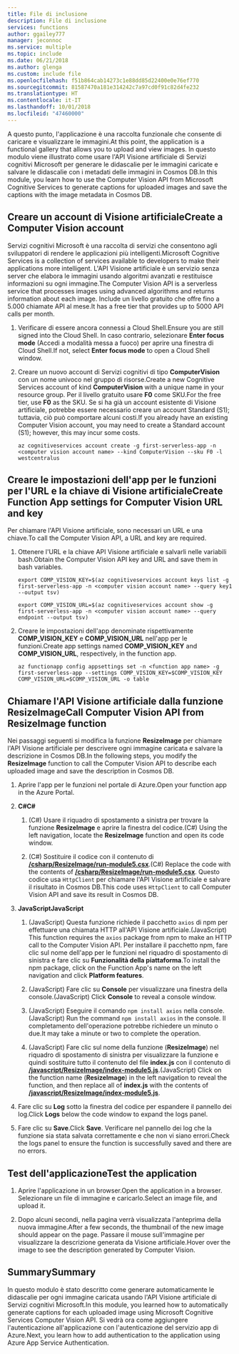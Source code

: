 ```yaml
---
title: File di inclusione
description: File di inclusione
services: functions
author: ggailey777
manager: jeconnoc
ms.service: multiple
ms.topic: include
ms.date: 06/21/2018
ms.author: glenga
ms.custom: include file
ms.openlocfilehash: f51b864cab14273c1e88dd85d22400e0e76ef770
ms.sourcegitcommit: 81587470a181e314242c7a97cd0f91c82d4fe232
ms.translationtype: HT
ms.contentlocale: it-IT
ms.lasthandoff: 10/01/2018
ms.locfileid: "47460000"
---
```

<span data-ttu-id="d2f86-103">A questo punto, l'applicazione è una raccolta funzionale che consente di caricare e visualizzare le immagini.</span><span class="sxs-lookup"><span data-stu-id="d2f86-103">At this point, the application is a functional gallery that allows you to upload and view images.</span></span> <span data-ttu-id="d2f86-104">In questo modulo viene illustrato come usare l'API Visione artificiale di Servizi cognitivi Microsoft per generare le didascalie per le immagini caricate e salvare le didascalie con i metadati delle immagini in Cosmos DB.</span><span class="sxs-lookup"><span data-stu-id="d2f86-104">In this module, you learn how to use the Computer Vision API from Microsoft Cognitive Services to generate captions for uploaded images and save the captions with the image metadata in Cosmos DB.</span></span>

## <a name="create-a-computer-vision-account"></a><span data-ttu-id="d2f86-105">Creare un account di Visione artificiale</span><span class="sxs-lookup"><span data-stu-id="d2f86-105">Create a Computer Vision account</span></span>

<span data-ttu-id="d2f86-106">Servizi cognitivi Microsoft è una raccolta di servizi che consentono agli sviluppatori di rendere le applicazioni più intelligenti.</span><span class="sxs-lookup"><span data-stu-id="d2f86-106">Microsoft Cognitive Services is a collection of services available to developers to make their applications more intelligent.</span></span> <span data-ttu-id="d2f86-107">L'API Visione artificiale è un servizio senza server che elabora le immagini usando algoritmi avanzati e restituisce informazioni su ogni immagine.</span><span class="sxs-lookup"><span data-stu-id="d2f86-107">The Computer Vision API is a serverless service that processes images using advanced algorithms and returns information about each image.</span></span> <span data-ttu-id="d2f86-108">Include un livello gratuito che offre fino a 5.000 chiamate API al mese.</span><span class="sxs-lookup"><span data-stu-id="d2f86-108">It has a free tier that provides up to 5000 API calls per month.</span></span>

1. <span data-ttu-id="d2f86-109">Verificare di essere ancora connessi a Cloud Shell.</span><span class="sxs-lookup"><span data-stu-id="d2f86-109">Ensure you are still signed into the Cloud Shell.</span></span> <span data-ttu-id="d2f86-110">In caso contrario, selezionare **Enter focus mode** (Accedi a modalità messa a fuoco) per aprire una finestra di Cloud Shell.</span><span class="sxs-lookup"><span data-stu-id="d2f86-110">If not, select **Enter focus mode** to open a Cloud Shell window.</span></span> 

1. <span data-ttu-id="d2f86-111">Creare un nuovo account di Servizi cognitivi di tipo **ComputerVision** con un nome univoco nel gruppo di risorse.</span><span class="sxs-lookup"><span data-stu-id="d2f86-111">Create a new Cognitive Services account of kind **ComputerVision** with a unique name in your resource group.</span></span> <span data-ttu-id="d2f86-112">Per il livello gratuito usare **F0** come SKU.</span><span class="sxs-lookup"><span data-stu-id="d2f86-112">For the free tier, use **F0** as the SKU.</span></span> <span data-ttu-id="d2f86-113">Se si ha già un account esistente di Visione artificiale, potrebbe essere necessario creare un account Standard (S1); tuttavia, ciò può comportare alcuni costi.</span><span class="sxs-lookup"><span data-stu-id="d2f86-113">If you already have an existing Computer Vision account, you may need to create a Standard account (S1); however, this may incur some costs.</span></span>

    ```azurecli
    az cognitiveservices account create -g first-serverless-app -n <computer vision account name> --kind ComputerVision --sku F0 -l westcentralus
    ```


## <a name="create-function-app-settings-for-computer-vision-url-and-key"></a><span data-ttu-id="d2f86-114">Creare le impostazioni dell'app per le funzioni per l'URL e la chiave di Visione artificiale</span><span class="sxs-lookup"><span data-stu-id="d2f86-114">Create Function App settings for Computer Vision URL and key</span></span>

<span data-ttu-id="d2f86-115">Per chiamare l'API Visione artificiale, sono necessari un URL e una chiave.</span><span class="sxs-lookup"><span data-stu-id="d2f86-115">To call the Computer Vision API, a URL and key are required.</span></span>

1. <span data-ttu-id="d2f86-116">Ottenere l'URL e la chiave API Visione artificiale e salvarli nelle variabili bash.</span><span class="sxs-lookup"><span data-stu-id="d2f86-116">Obtain the Computer Vision API key and URL and save them in bash variables.</span></span>

    ```azurecli
    export COMP_VISION_KEY=$(az cognitiveservices account keys list -g first-serverless-app -n <computer vision account name> --query key1 --output tsv)
    ```
    ```azurecli
    export COMP_VISION_URL=$(az cognitiveservices account show -g first-serverless-app -n <computer vision account name> --query endpoint --output tsv)
    ```

1. <span data-ttu-id="d2f86-117">Creare le impostazioni dell'app denominate rispettivamente **COMP_VISION_KEY** e **COMP_VISION_URL** nell'app per le funzioni.</span><span class="sxs-lookup"><span data-stu-id="d2f86-117">Create app settings named **COMP_VISION_KEY** and **COMP_VISION_URL**, respectively, in the function app.</span></span>

    ```azurecli
    az functionapp config appsettings set -n <function app name> -g first-serverless-app --settings COMP_VISION_KEY=$COMP_VISION_KEY COMP_VISION_URL=$COMP_VISION_URL -o table
    ```


## <a name="call-computer-vision-api-from-resizeimage-function"></a><span data-ttu-id="d2f86-118">Chiamare l'API Visione artificiale dalla funzione ResizeImage</span><span class="sxs-lookup"><span data-stu-id="d2f86-118">Call Computer Vision API from ResizeImage function</span></span>

<span data-ttu-id="d2f86-119">Nei passaggi seguenti si modifica la funzione **ResizeImage** per chiamare l'API Visione artificiale per descrivere ogni immagine caricata e salvare la descrizione in Cosmos DB.</span><span class="sxs-lookup"><span data-stu-id="d2f86-119">In the following steps, you modify the **ResizeImage** function to call the Computer Vision API to describe each uploaded image and save the description in Cosmos DB.</span></span>

1. <span data-ttu-id="d2f86-120">Aprire l'app per le funzioni nel portale di Azure.</span><span class="sxs-lookup"><span data-stu-id="d2f86-120">Open your function app in the Azure Portal.</span></span>

1. <span data-ttu-id="d2f86-121">**C#**</span><span class="sxs-lookup"><span data-stu-id="d2f86-121">**C#**</span></span>

    1. <span data-ttu-id="d2f86-122">(C#) Usare il riquadro di spostamento a sinistra per trovare la funzione **ResizeImage** e aprire la finestra del codice.</span><span class="sxs-lookup"><span data-stu-id="d2f86-122">(C#) Using the left navigation, locate the **ResizeImage** function and open its code window.</span></span>

    1. <span data-ttu-id="d2f86-123">(C#) Sostituire il codice con il contenuto di [**/csharp/ResizeImage/run-module5.csx**](https://raw.githubusercontent.com/Azure-Samples/functions-first-serverless-web-application/master/csharp/ResizeImage/run-module5.csx).</span><span class="sxs-lookup"><span data-stu-id="d2f86-123">(C#) Replace the code with the contents of [**/csharp/ResizeImage/run-module5.csx**](https://raw.githubusercontent.com/Azure-Samples/functions-first-serverless-web-application/master/csharp/ResizeImage/run-module5.csx).</span></span> <span data-ttu-id="d2f86-124">Questo codice usa `HttpClient` per chiamare l'API Visione artificiale e salvare il risultato in Cosmos DB.</span><span class="sxs-lookup"><span data-stu-id="d2f86-124">This code uses `HttpClient` to call Computer Vision API and save its result in Cosmos DB.</span></span>

1. <span data-ttu-id="d2f86-125">**JavaScript**</span><span class="sxs-lookup"><span data-stu-id="d2f86-125">**JavaScript**</span></span>

    1. <span data-ttu-id="d2f86-126">(JavaScript) Questa funzione richiede il pacchetto `axios` di npm per effettuare una chiamata HTTP all'API Visione artificiale.</span><span class="sxs-lookup"><span data-stu-id="d2f86-126">(JavaScript) This function requires the `axios` package from npm to make an HTTP call to the Computer Vision API.</span></span> <span data-ttu-id="d2f86-127">Per installare il pacchetto npm, fare clic sul nome dell'app per le funzioni nel riquadro di spostamento di sinistra e fare clic su **Funzionalità della piattaforma**.</span><span class="sxs-lookup"><span data-stu-id="d2f86-127">To install the npm package, click on the Function App's name on the left navigation and click **Platform features**.</span></span>

    1. <span data-ttu-id="d2f86-128">(JavaScript) Fare clic su **Console** per visualizzare una finestra della console.</span><span class="sxs-lookup"><span data-stu-id="d2f86-128">(JavaScript) Click **Console** to reveal a console window.</span></span>

    1. <span data-ttu-id="d2f86-129">(JavaScript) Eseguire il comando `npm install axios` nella console.</span><span class="sxs-lookup"><span data-stu-id="d2f86-129">(JavaScript) Run the command `npm install axios` in the console.</span></span> <span data-ttu-id="d2f86-130">Il completamento dell'operazione potrebbe richiedere un minuto o due.</span><span class="sxs-lookup"><span data-stu-id="d2f86-130">It may take a minute or two to complete the operation.</span></span>

    1. <span data-ttu-id="d2f86-131">(JavaScript) Fare clic sul nome della funzione (**ResizeImage**) nel riquadro di spostamento di sinistra per visualizzare la funzione e quindi sostituire tutto il contenuto del file **index.js** con il contenuto di [**/javascript/ResizeImage/index-module5.js**](https://raw.githubusercontent.com/Azure-Samples/functions-first-serverless-web-application/master/javascript/ResizeImage/index-module5.js).</span><span class="sxs-lookup"><span data-stu-id="d2f86-131">(JavaScript) Click on the function name (**ResizeImage**) in the left navigation to reveal the function, and then replace all of **index.js** with the contents of [**/javascript/ResizeImage/index-module5.js**](https://raw.githubusercontent.com/Azure-Samples/functions-first-serverless-web-application/master/javascript/ResizeImage/index-module5.js).</span></span>

1. <span data-ttu-id="d2f86-132">Fare clic su **Log** sotto la finestra del codice per espandere il pannello dei log.</span><span class="sxs-lookup"><span data-stu-id="d2f86-132">Click **Logs** below the code window to expand the logs panel.</span></span>

1. <span data-ttu-id="d2f86-133">Fare clic su **Save**.</span><span class="sxs-lookup"><span data-stu-id="d2f86-133">Click **Save**.</span></span> <span data-ttu-id="d2f86-134">Verificare nel pannello dei log che la funzione sia stata salvata correttamente e che non vi siano errori.</span><span class="sxs-lookup"><span data-stu-id="d2f86-134">Check the logs panel to ensure the function is successfully saved and there are no errors.</span></span>


## <a name="test-the-application"></a><span data-ttu-id="d2f86-135">Test dell'applicazione</span><span class="sxs-lookup"><span data-stu-id="d2f86-135">Test the application</span></span>

1. <span data-ttu-id="d2f86-136">Aprire l'applicazione in un browser.</span><span class="sxs-lookup"><span data-stu-id="d2f86-136">Open the application in a browser.</span></span> <span data-ttu-id="d2f86-137">Selezionare un file di immagine e caricarlo.</span><span class="sxs-lookup"><span data-stu-id="d2f86-137">Select an image file, and upload it.</span></span>

1. <span data-ttu-id="d2f86-138">Dopo alcuni secondi, nella pagina verrà visualizzata l'anteprima della nuova immagine.</span><span class="sxs-lookup"><span data-stu-id="d2f86-138">After a few seconds, the thumbnail of the new image should appear on the page.</span></span> <span data-ttu-id="d2f86-139">Passare il mouse sull'immagine per visualizzare la descrizione generata da Visione artificiale.</span><span class="sxs-lookup"><span data-stu-id="d2f86-139">Hover over the image to see the description generated by Computer Vision.</span></span>


## <a name="summary"></a><span data-ttu-id="d2f86-140">Summary</span><span class="sxs-lookup"><span data-stu-id="d2f86-140">Summary</span></span>

<span data-ttu-id="d2f86-141">In questo modulo è stato descritto come generare automaticamente le didascalie per ogni immagine caricata usando l'API Visione artificiale di Servizi cognitivi Microsoft.</span><span class="sxs-lookup"><span data-stu-id="d2f86-141">In this module, you learned how to automatically generate captions for each uploaded image using Microsoft Cognitive Services Computer Vision API.</span></span> <span data-ttu-id="d2f86-142">Si vedrà ora come aggiungere l'autenticazione all'applicazione con l'autenticazione del servizio app di Azure.</span><span class="sxs-lookup"><span data-stu-id="d2f86-142">Next, you learn how to add authentication to the application using Azure App Service Authentication.</span></span>
